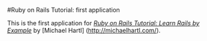 #Ruby on Rails Tutorial: first application

This is the first application for
[*Ruby on Rails Tutorial: Learn Rails by Example*](http://railstutorial.org/)
by [Michael Hartl] (http://michaelhartl.com/).
